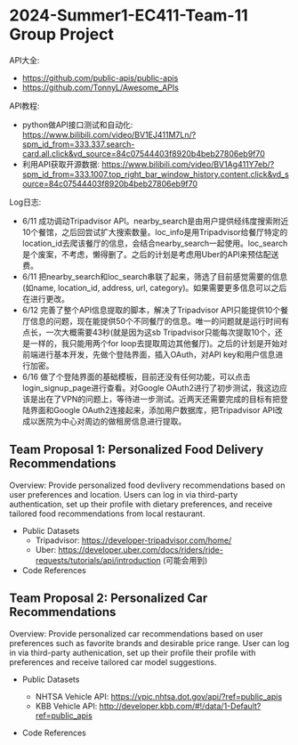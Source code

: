 2024-Summer1-EC411-Team-11 Group Project
=========================================
API大全:
- https://github.com/public-apis/public-apis
- https://github.com/TonnyL/Awesome_APIs

API教程:
- python做API接口测试和自动化: https://www.bilibili.com/video/BV1EJ411M7Ln/?spm_id_from=333.337.search-card.all.click&vd_source=84c07544403f8920b4beb27806eb9f70
- 利用API获取开源数据: https://www.bilibili.com/video/BV1Ag411Y7eb/?spm_id_from=333.1007.top_right_bar_window_history.content.click&vd_source=84c07544403f8920b4beb27806eb9f70

Log日志:
- 6/11 成功调动Tripadvisor API。nearby_search是由用户提供经纬度搜索附近10个餐馆，之后回尝试扩大搜索数量。loc_info是用Tripadvisor给餐厅特定的location_id去爬该餐厅的信息，会结合nearby_search一起使用。loc_search是个废案，不考虑，懒得删了。之后的计划是考虑用Uber的API来预估配送费。
- 6/11 把nearby_search和loc_search串联了起来，筛选了目前感觉需要的信息(如name, location_id, address, url, category)。如果需要更多信息可以之后在进行更改。
- 6/12 完善了整个API信息提取的脚本，解决了Tripadvisor API只能提供10个餐厅信息的问题，现在能提供50个不同餐厅的信息。唯一的问题就是运行时间有点长，一次大概需要43秒(就是因为这sb Tripadvisor只能每次提取10个，还是一样的，我只能用两个for loop去提取周边其他餐厅)。之后的计划是开始对前端进行基本开发，先做个登陆界面，插入OAuth，对API key和用户信息进行加密。
- 6/16 做了个登陆界面的基础模板，目前还没有任何功能，可以点击login_signup_page进行查看。对Google OAuth2进行了初步测试，我这边应该是出在了VPN的问题上，等待进一步测试。近两天还需要完成的目标有把登陆界面和Google OAuth2连接起来，添加用户数据库，把Tripadvisor API改成以医院为中心对周边的做租房信息进行提取。

Team Proposal 1: Personalized Food Delivery Recommendations
-----------------------------------------------------------
Overview:
Provide personalized food devlivery recommendations based on user preferences and location. Users can log in via third-party authentication, set up their profile with dietary preferences, and receive tailored food recommendations from local restaurant.
- Public Datasets
	- Tripadvisor: https://developer-tripadvisor.com/home/
	- Uber: https://developer.uber.com/docs/riders/ride-requests/tutorials/api/introduction (可能会用到)
- Code References

Team Proposal 2: Personalized Car Recommendations
-------------------------------------------------
Overview:
Provide personalized car recommendations based on user preferences such as favorite brands and desirable price range. User can log in via third-party authenication, set up their profile their profile with preferences and receive tailored car model suggestions.
- Public Datasets
	- NHTSA Vehicle API: https://vpic.nhtsa.dot.gov/api/?ref=public_apis
	- KBB Vehicle API: http://developer.kbb.com/#!/data/1-Default?ref=public_apis

- Code References

